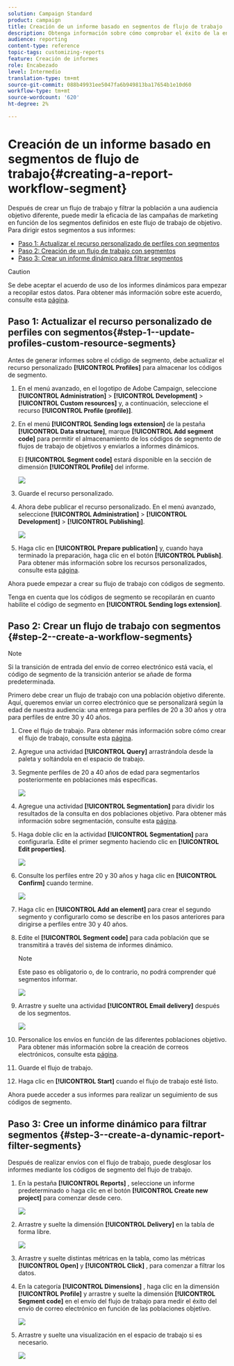 ```yaml
---
solution: Campaign Standard
product: campaign
title: Creación de un informe basado en segmentos de flujo de trabajo
description: Obtenga información sobre cómo comprobar el éxito de la entrega en función de los segmentos de los flujos de trabajo de los informes.
audience: reporting
content-type: reference
topic-tags: customizing-reports
feature: Creación de informes
role: Encabezado
level: Intermedio
translation-type: tm+mt
source-git-commit: 088b49931ee5047fa6b949813ba17654b1e10d60
workflow-type: tm+mt
source-wordcount: '620'
ht-degree: 2%

---
```



# Creación de un informe basado en segmentos de flujo de trabajo{#creating-a-report-workflow-segment}

Después de crear un flujo de trabajo y filtrar la población a una audiencia objetivo diferente, puede medir la eficacia de las campañas de marketing en función de los segmentos definidos en este flujo de trabajo de objetivo.
Para dirigir estos segmentos a sus informes:

* [Paso 1: Actualizar el recurso personalizado de perfiles con segmentos](#step-1--update-profiles-custom-resource-segments)
* [Paso 2: Creación de un flujo de trabajo con segmentos](#step-2--create-a-workflow-segments)
* [Paso 3: Crear un informe dinámico para filtrar segmentos](#step-3--create-a-dynamic-report-filter-segments)

>[!CAUTION]
>Se debe aceptar el acuerdo de uso de los informes dinámicos para empezar a recopilar estos datos.
>Para obtener más información sobre este acuerdo, consulte esta [página](../../reporting/using/about-dynamic-reports.md#dynamic-reporting-usage-agreement).

## Paso 1: Actualizar el recurso personalizado de perfiles con segmentos{#step-1--update-profiles-custom-resource-segments}

Antes de generar informes sobre el código de segmento, debe actualizar el recurso personalizado **[!UICONTROL Profiles]** para almacenar los códigos de segmento.

1. En el menú avanzado, en el logotipo de Adobe Campaign, seleccione **[!UICONTROL Administration]** > **[!UICONTROL Development]** > **[!UICONTROL Custom resources]** y, a continuación, seleccione el recurso **[!UICONTROL Profile (profile)]**.
1. En el menú **[!UICONTROL Sending logs extension]** de la pestaña **[!UICONTROL Data structure]**, marque **[!UICONTROL Add segment code]** para permitir el almacenamiento de los códigos de segmento de flujos de trabajo de objetivos y enviarlos a informes dinámicos.

   El **[!UICONTROL Segment code]** estará disponible en la sección de dimensión **[!UICONTROL Profile]** del informe.

   ![](assets/report_segment_4.png)

1. Guarde el recurso personalizado.

1. Ahora debe publicar el recurso personalizado.
En el menú avanzado, seleccione **[!UICONTROL Administration]** > **[!UICONTROL Development]** > **[!UICONTROL Publishing]**.

   ![](assets/custom_profile_7.png)

1. Haga clic en **[!UICONTROL Prepare publication]** y, cuando haya terminado la preparación, haga clic en el botón **[!UICONTROL Publish]**. Para obtener más información sobre los recursos personalizados, consulte esta [página](../../developing/using/updating-the-database-structure.md).

Ahora puede empezar a crear su flujo de trabajo con códigos de segmento.

Tenga en cuenta que los códigos de segmento se recopilarán en cuanto habilite el código de segmento en **[!UICONTROL Sending logs extension]**.

## Paso 2: Crear un flujo de trabajo con segmentos {#step-2--create-a-workflow-segments}

>[!NOTE]
>Si la transición de entrada del envío de correo electrónico está vacía, el código de segmento de la transición anterior se añade de forma predeterminada.

Primero debe crear un flujo de trabajo con una población objetivo diferente. Aquí, queremos enviar un correo electrónico que se personalizará según la edad de nuestra audiencia: una entrega para perfiles de 20 a 30 años y otra para perfiles de entre 30 y 40 años.

1. Cree el flujo de trabajo. Para obtener más información sobre cómo crear el flujo de trabajo, consulte esta [página](../../automating/using/building-a-workflow.md).

1. Agregue una actividad **[!UICONTROL Query]** arrastrándola desde la paleta y soltándola en el espacio de trabajo.

1. Segmente perfiles de 20 a 40 años de edad para segmentarlos posteriormente en poblaciones más específicas.

   ![](assets/report_segment_1.png)

1. Agregue una actividad **[!UICONTROL Segmentation]** para dividir los resultados de la consulta en dos poblaciones objetivo. Para obtener más información sobre segmentación, consulte esta [página](../../automating/using/segmentation.md).

1. Haga doble clic en la actividad **[!UICONTROL Segmentation]** para configurarla. Edite el primer segmento haciendo clic en **[!UICONTROL Edit properties]**.

   ![](assets/report_segment_7.png)

1. Consulte los perfiles entre 20 y 30 años y haga clic en **[!UICONTROL Confirm]** cuando termine.

   ![](assets/report_segment_8.png)

1. Haga clic en **[!UICONTROL Add an element]** para crear el segundo segmento y configurarlo como se describe en los pasos anteriores para dirigirse a perfiles entre 30 y 40 años.

1. Edite el **[!UICONTROL Segment code]** para cada población que se transmitirá a través del sistema de informes dinámico.

   >[!NOTE]
   >Este paso es obligatorio o, de lo contrario, no podrá comprender qué segmentos informar.

   ![](assets/report_segment_9.png)

1. Arrastre y suelte una actividad **[!UICONTROL Email delivery]** después de los segmentos.

   ![](assets/report_segment_3.png)

1. Personalice los envíos en función de las diferentes poblaciones objetivo. Para obtener más información sobre la creación de correos electrónicos, consulte esta [página](../../designing/using/designing-content-in-adobe-campaign.md).

1. Guarde el flujo de trabajo.

1. Haga clic en **[!UICONTROL Start]** cuando el flujo de trabajo esté listo.

Ahora puede acceder a sus informes para realizar un seguimiento de sus códigos de segmento.

## Paso 3: Cree un informe dinámico para filtrar segmentos {#step-3--create-a-dynamic-report-filter-segments}

Después de realizar envíos con el flujo de trabajo, puede desglosar los informes mediante los códigos de segmento del flujo de trabajo.

1. En la pestaña **[!UICONTROL Reports]** , seleccione un informe predeterminado o haga clic en el botón **[!UICONTROL Create new project]** para comenzar desde cero.

   ![](assets/custom_profile_18.png)
1. Arrastre y suelte la dimensión **[!UICONTROL Delivery]** en la tabla de forma libre.

   ![](assets/report_segment_5.png)

1. Arrastre y suelte distintas métricas en la tabla, como las métricas **[!UICONTROL Open]** y **[!UICONTROL Click]** , para comenzar a filtrar los datos.
1. En la categoría **[!UICONTROL Dimensions]** , haga clic en la dimensión **[!UICONTROL Profile]** y arrastre y suelte la dimensión **[!UICONTROL Segment code]** en el envío del flujo de trabajo para medir el éxito del envío de correo electrónico en función de las poblaciones objetivo.

   ![](assets/report_segment_6.png)

1. Arrastre y suelte una visualización en el espacio de trabajo si es necesario.

   ![](assets/report_segment_10.png)
